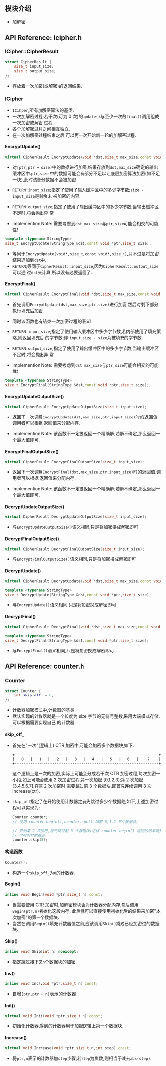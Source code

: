
## 模块介绍

*   加解密

## API Reference: icipher.h

### ICipher::CipherResult

```c++
struct CipherResult {
    size_t input_size;
    size_t output_size;
};
```

*   存放着一次加密(或解密)的返回结果.


### ICipher

*   `ICihper`,所有加解密算法的基类.
*   一次加解密过程;若干次(可为 0 次)的`update()`与至少一次的`final()`调用组成一次加密或解密
    过程.
*   各个加解密过程之间相互独立.
*   在一次加解密过程结束之后,可以再一次开始新一轮的加解密过程.

#### EncryptUpdate()

```c++
virtual CipherResult EncryptUpdate(void *dst,size_t max_size,const void *ptr,size_t size);
```

*   对`[ptr,ptr + size)`中的数据进行加密,结果存放到`dst,max_size`确定的输出缓冲区中.`ptr,size`
    中的数据可能会有部分不足以让底层加密算法加密(如不足一块),此时该部分数据不会被加密.

*   `RETURN:input_size`;指定了使用了输入缓冲区中的多少字节数;`size - input_size`是剩余未
    被加密的内容.
*   `RETURN:output_size`;指定了使用了输出缓冲区中的多少字节数;当输出缓冲区不足时,将会抛出异
    常

*   Implemention Note: 需要考虑到`dst,max_size`与`ptr,size`可能会相交的可能性!

```c++
template <typename StringType>
size_t EncryptUpdate(StringType &dst,const void *ptr,size_t size);
```

*   等同于`EncryptUpdate(void*,size_t,const void*,size_t)`,只不过是将加密结果追加到`dst`中.
*   `RETURN`;等同于`CipherResult::input_size`,因为`CipherResult::output_size`可以通
    过`dst`来计算,所以没有必要返回了.

#### EncryptFinal()

```c++
virtual CipherResult EncryptFinal(void *dst,size_t max_size,const void *ptr,size_t size);
```

*   首先调用`EncryptUpdate(dst,max_size,ptr,size)`进行加密,然后对剩下部分执行填充后加密.
*   同时该函数也有结束一次加密过程的语义!

*   `RETURN:input_size`;指定了使用输入缓冲区中多少字节数,若内部使用了填充策略,则返回填充后
    的字节数;即:`input_size - size`为被填充的字节数.

*   `RETURN:output_size`;指定了使用了输出缓冲区中的多少字节数;当输出缓冲区不足时,将会抛出异
    常

*   Implemention Note: 需要考虑到`dst,max_size`与`ptr,size`可能会相交的可能性!

```c++
template <typename StringType>
size_t EncryptFinal(StringType &dst,const void *ptr,size_t size);
```


#### EncryptUpdateOutputSize()

```c++
virtual CipherResult EncryptUpdateOutputSize(size_t input_size);
```

*   返回下一次调用`EncryptUpdate(dst,max_size,ptr,input_size)`时的返回值.调用者可以根据
    返回值来分配内存.

*   Implemention Note: 该函数不一定要返回一个精确解;若解不确定,那么返回一个最大值即可.

#### EncryptFinalOutputSize()

```c++
virtual CipherResult EncryptFinalOutputSize(size_t input_size);
```

*   返回下一次调用`EncryptFinal(dst,max_size,ptr,input_size)`时的返回值.调用者可以根据
    返回值来分配内存.

*   Implemention Note: 该函数不一定要返回一个精确解;若解不确定,那么返回一个最大值即可.


#### DecryptUpdateOutputSize()

```c++
virtual CipherResult DecryptUpdateOutputSize(size_t input_size);
```

*   与`EncryptUpdateOutputSize()`语义相同,只是将加密换成解密即可

#### DecryptFinalOutputSize()

```c++
virtual CipherResult DecryptFinalOutputSize(size_t input_size);
```


*   与`EncryptFinalOutputSize()`语义相同,只是将加密换成解密即可

#### DecryptUpdate()

```c++
virtual CipherResult DecryptUpdate(void *dst,size_t max_size,const void *ptr,size_t size);

template <typename StringType>
size_t DecryptUpdate(StringType &dst,const void *ptr,size_t size);
```

*   与`EncryptUpdate()`语义相同,只是将加密换成解密即可




#### DecryptFinal()

```c++
virtual CipherResult DecryptFinal(void *dst,size_t max_size,const void *ptr,size_t size);

template <typename StringType>
size_t DecryptFinal(StringType &dst,const void *ptr,size_t size);
```

*   与`EncryptFinal()`语义相同,只是将加密换成解密即可


## API Reference: counter.h

### Counter

```cpp
struct Counter {
    int skip_off_ = 0;
};
```

*   计数器加密模式中,计数器的基类.
*   默认实现的计数器就是一个长度为 size 字节的无符号整数,采用大端模式存储.可以根据需要实现自己
    的计数器.

#### skip_off_

*   首先在"一次"(逻辑上) CTR 加密中,可能会加密多个数据块,如下:

    ```
    +-----------------------------------------------------------------+
    |   0   |   1   |   2   |   3   |   4   |   5   |   6   |    7    |
    +-----------------------------------------------------------------+
    ```

    这个逻辑上是一次的加密,实际上可能会分成若干次 CTR 加密过程,每次加密一小段,如上可能会使用 2
    次加密过程,第一次加密 [0,1,2,3);第 2 次加密 [3,4,5,6,7].在第 2 次加密时,需要跳过前 3
    个数据块,即首先连续调用 3 次 increase(ctr).

*   `skip_off`指定了在开始使用计数器之前先跳过多少个数据段;如下,上述加密过程可以实现为:

    ```cpp
    Counter counter;
    // 使用 counter.begin(),counter.inc() 加密 0,1,2 三个数据块;

    // 开始第 2 次加密,首先跳过前 3 个数据块;这样 counter.begin() 返回的结果就是加密第 4
    // 个时的计数器值.
    counter.skip(3);
    ```

#### 构造函数

```c++
Counter();
```

*   构造一个`skip_off_`为`0`的计数器.

#### Begin()

```cpp
inline void Begin(void *ptr,size_t n) const;
```

*   当需要使用 CTR 加密时,加解密模块会为计数器分配内存,然后调用`Begin(ptr,n)`初始化这段内存,
    此后就可以直接使用初始化后的结果来加密"本次加密"的第一个数据块.
*   当然在调用`Begin()`填充计数器值之前,应该调用`Skip()`跳过已经加密过的数据块.

#### Skip()

```c++
inline void Skip(int n) noexcept;
```

*   指定跳过接下来`n`个数据块的加密.

#### Inc()

```cpp
inline void Inc(void *ptr,size_t n) const;
```

*   自增`[ptr,ptr + n)`表示的计数器


#### Init()

```cpp
virtual void Init(void *ptr,size_t n) const;
```

*   初始化计数器,得到的计数器用于加密逻辑上第一个数据块.

#### Increase()

```cpp
virtual void Increase(void *ptr,size_t n,int step) const;
```

*   将`ptr,n`表示的计数器加`step`步骤;若`step`为负数,则相当于减去`abs(step)`.

